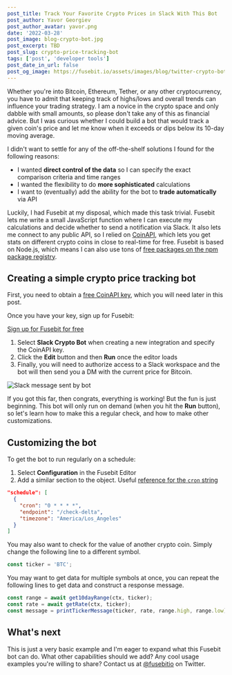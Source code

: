 ```yaml
---
post_title: Track Your Favorite Crypto Prices in Slack With This Bot
post_author: Yavor Georgiev
post_author_avatar: yavor.png
date: '2022-03-28'
post_image: blog-crypto-bot.jpg
post_excerpt: TBD
post_slug: crypto-price-tracking-bot
tags: ['post', 'developer tools']
post_date_in_url: false
post_og_image: https://fusebit.io/assets/images/blog/twitter-crypto-bot.png
---
```


Whether you're into Bitcoin, Ethereum, Tether, or any other cryptocurrency, you have to admit that keeping track of highs/lows and overall trends can influence your trading strategy. I am a novice in the crypto space and only dabble with small amounts, so please don't take any of this as financial advice. But I was curious whether I could build a bot that would track a given coin's price and let me know when it exceeds or dips below its 10-day moving average.

I didn't want to settle for any of the off-the-shelf solutions I found for the following reasons:

- I wanted **direct control of the data** so I can specify the exact comparison criteria and time ranges
- I wanted the flexibility to do **more sophisticated** calculations
- I want to (eventually) add the ability for the bot to **trade automatically** via API

Luckily, I had Fusebit at my disposal, which made this task trivial. Fusebit lets me write a small JavaScript function where I can execute my calculations and decide whether to send a notification via Slack. It also lets me connect to any public API, so I relied on [CoinAPI](https://www.coinapi.io), which lets you get stats on different crypto coins in close to real-time for free. Fusebit is based on Node.js, which means I can also use tons of [free packages on the npm package registry](https://npmjs.org).

## Creating a simple crypto price tracking bot

First, you need to obtain a [free CoinAPI key](https://docs.coinapi.io), which you will need later in this post.

Once you have your key, sign up for Fusebit:

[Sign up for Fusebit for free](https://manage.fusebit.io?key=e2e-crypto-slack-bot 'Sign up for Fusebit for free CTA_LARGE')

1. Select **Slack Crypto Bot** when creating a new integration and specify the CoinAPI key.
1. Click the **Edit** button and then **Run** once the editor loads
1. Finally, you will need to authorize access to a Slack workspace and the bot will then send you a DM with the current price for Bitcoin.

![Slack message sent by bot](blog-crypto-bot-slack-message.png)

If you got this far, then congrats, everything is working! But the fun is just beginning. This bot will only run on demand (when you hit the **Run** button), so let's learn how to make this a regular check, and how to make other customizations.

## Customizing the bot

To get the bot to run regularly on a schedule:

1. Select **Configuration** in the Fusebit Editor
1. Add a similar section to the object. Useful [reference for the `cron` string](https://crontab.guru)

```json
"schedule": [
  {
    "cron": "0 * * * *",
    "endpoint": "/check-delta",
    "timezone": "America/Los_Angeles"
  }
]
```

You may also want to check for the value of another crypto coin. Simply change the following line to a different symbol.

```javascript
const ticker = 'BTC';
```

You may want to get data for multiple symbols at once, you can repeat the following lines to get data and construct a response message.

```javascript
const range = await get10dayRange(ctx, ticker);
const rate = await getRate(ctx, ticker);
const message = printTickerMessage(ticker, rate, range.high, range.low);
```

## What's next

This is just a very basic example and I'm eager to expand what this Fusebit bot can do. What other capabilities should we add? Any cool usage examples you're willing to share? Contact us at [@fusebitio](https://twitter.com/fusebitio) on Twitter.
